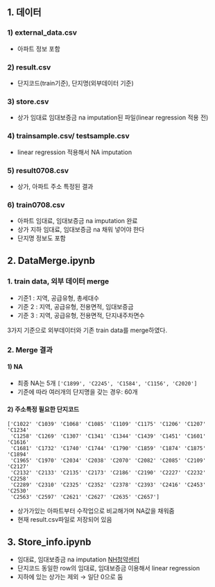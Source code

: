 ## 1. 데이터

### 1) external_data.csv

- 아파트 정보 포함

### 2) result.csv

- 단지코드(train기준), 단지명(외부데이터 기준)

### 3) store.csv

- 상가 임대료 임대보증금 na imputation된 파일(linear regression 적용 전)

### 4) trainsample.csv/ testsample.csv

- linear regression 적용해서 NA imputation

### 5) result0708.csv

- 상가, 아파트 주소 특정된 결과

### 6) train0708.csv

- 아파트 임대료, 임대보증금 na imputation 완료
- 상가 지하 임대료, 임대보증금 na 채워 넣어야 한다
- 단지명 정보도 포함



## 2. DataMerge.ipynb

### 1. train data, 외부 데이터 merge

- 기준1 : 지역, 공급유형, 총세대수
- 기준 2 : 지역, 공급유형, 전용면적, 임대보증금
- 기준 3 : 지역, 공급유형, 전용면적, 단지내주차면수

3가지 기준으로 외부데이터와 기존 train data를 merge하였다. 

### 2. Merge 결과

#### 1) NA

- 최종 NA는 5개 ```['C1899', 'C2245', 'C1584', 'C1156', 'C2020']```
- 기준에 따라 여러개의 단지명을 갖는 경우: 60개

#### 2) 주소특정 필요한 단지코드

```
['C1022' 'C1039' 'C1068' 'C1085' 'C1109' 'C1175' 'C1206' 'C1207' 'C1234'
 'C1258' 'C1269' 'C1307' 'C1341' 'C1344' 'C1439' 'C1451' 'C1601' 'C1616'
 'C1681' 'C1732' 'C1740' 'C1744' 'C1790' 'C1859' 'C1874' 'C1875' 'C1894'
 'C1965' 'C1970' 'C2034' 'C2038' 'C2070' 'C2082' 'C2085' 'C2109' 'C2127'
 'C2132' 'C2133' 'C2135' 'C2173' 'C2186' 'C2190' 'C2227' 'C2232' 'C2258'
 'C2289' 'C2310' 'C2325' 'C2352' 'C2378' 'C2393' 'C2416' 'C2453' 'C2530'
 'C2563' 'C2597' 'C2621' 'C2627' 'C2635' 'C2657']
```

- 상가가있는 아파트부터 수작업으로 비교해가며 NA값을 채워줌
- 현재 result.csv파일로 저장되어 있음 

  

## 3. Store_info.ipynb

- 임대료, 임대보증금 na imputation [NH청약센터](https://apply.lh.or.kr/LH/index.html?gv_url=SIL::CLCC_SIL_0080.xfdl&gv_menuId=1010205&gv_param=CCR_CNNT_SYS_DS_CD:04,PAN_ID:BN-0000819,LCC:Y#SIL::CLCC_SIL_0030:1010205)
- 단지코드 동일한 row의 임대료, 임대보증금 이용해서 linear regression
- 지하에 있는 상가는 제외 $\rightarrow$ 일단 0으로 둠

